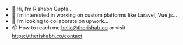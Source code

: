 - 👋 Hi, I’m Rishabh Gupta...
- 👀 I’m interested in working on custom platforms like Laravel, Vue js...
- 💞️ I’m looking to collaborate on upwork...
- 📫 How to reach me hello@therishab.co or visit https://therishabh.co/contact
